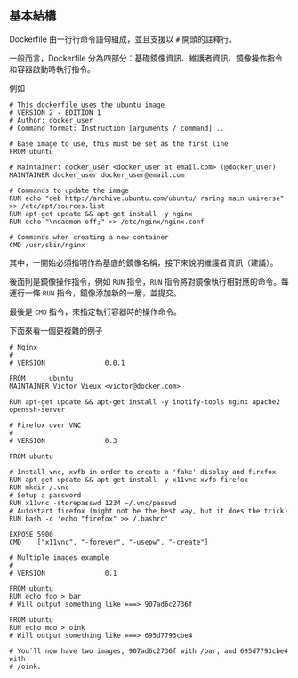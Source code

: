 ## 基本結構
Dockerfile 由一行行命令語句組成，並且支援以 `#` 開頭的註釋行。

一般而言，Dockerfile 分為四部分：基礎鏡像資訊、維護者資訊、鏡像操作指令和容器啟動時執行指令。

例如
```
# This dockerfile uses the ubuntu image
# VERSION 2 - EDITION 1
# Author: docker_user
# Command format: Instruction [arguments / command] ..

# Base image to use, this must be set as the first line
FROM ubuntu

# Maintainer: docker_user <docker_user at email.com> (@docker_user)
MAINTAINER docker_user docker_user@email.com

# Commands to update the image
RUN echo "deb http://archive.ubuntu.com/ubuntu/ raring main universe" >> /etc/apt/sources.list
RUN apt-get update && apt-get install -y nginx
RUN echo "\ndaemon off;" >> /etc/nginx/nginx.conf

# Commands when creating a new container
CMD /usr/sbin/nginx
```

其中，一開始必須指明作為基底的鏡像名稱，接下來說明維護者資訊（建議）。

後面則是鏡像操作指令，例如 `RUN` 指令，`RUN` 指令將對鏡像執行相對應的命令。每運行一條 `RUN` 指令，鏡像添加新的一層，並提交。

最後是 `CMD` 指令，來指定執行容器時的操作命令。

下面來看一個更複雜的例子
```
# Nginx
#
# VERSION               0.0.1

FROM      ubuntu
MAINTAINER Victor Vieux <victor@docker.com>

RUN apt-get update && apt-get install -y inotify-tools nginx apache2 openssh-server

# Firefox over VNC
#
# VERSION               0.3

FROM ubuntu

# Install vnc, xvfb in order to create a 'fake' display and firefox
RUN apt-get update && apt-get install -y x11vnc xvfb firefox
RUN mkdir /.vnc
# Setup a password
RUN x11vnc -storepasswd 1234 ~/.vnc/passwd
# Autostart firefox (might not be the best way, but it does the trick)
RUN bash -c 'echo "firefox" >> /.bashrc'

EXPOSE 5900
CMD    ["x11vnc", "-forever", "-usepw", "-create"]

# Multiple images example
#
# VERSION               0.1

FROM ubuntu
RUN echo foo > bar
# Will output something like ===> 907ad6c2736f

FROM ubuntu
RUN echo moo > oink
# Will output something like ===> 695d7793cbe4

# You᾿ll now have two images, 907ad6c2736f with /bar, and 695d7793cbe4 with
# /oink.
```

